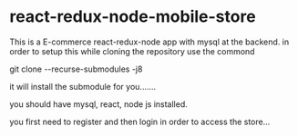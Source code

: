 # react-redux-node-mobile-store

This is a E-commerce react-redux-node app with mysql at the backend.
in order to setup this while cloning the repository use the commond

git clone --recurse-submodules -j8

it will install the submodule for you.......

you should have mysql, react, node js installed.

you first need to register and then login in order to access the store...

